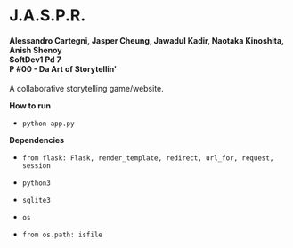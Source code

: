 # J.A.S.P.R.
#### Alessandro Cartegni, Jasper  Cheung, Jawadul Kadir, Naotaka Kinoshita, Anish Shenoy <br> SoftDev1 Pd 7 <br>P #00 - Da Art of Storytellin'

A collaborative storytelling game/website. 

**How to run**
<ul>
<li> 
  
  `python app.py` 
</li>
</ul>

**Dependencies**
<ul>
  <li>
    
  `from flask: Flask, render_template, redirect, url_for, request, session`
  </li>
  <li>
  
  `python3`
  </li>
  <li>
  
  `sqlite3`
  </li>
  <li>
  
  `os`
  </li>
  <li>
  
  `from os.path: isfile`
  </li>
